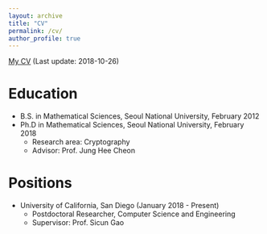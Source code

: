 ```yaml
---
layout: archive
title: "CV"
permalink: /cv/
author_profile: true
---
```


[My CV](https://yongsoosong.github.io/files/cv.pdf) (Last update: 2018-10-26)

Education
======
* B.S. in Mathematical Sciences, Seoul National University, February 2012
* Ph.D in Mathematical Sciences, Seoul National University, February 2018
  * Research area: Cryptography
  * Advisor: Prof. Jung Hee Cheon

Positions
======
* University of California, San Diego (January 2018 - Present)
  * Postdoctoral Researcher, Computer Science and Engineering
  * Supervisor: Prof. Sicun Gao
  